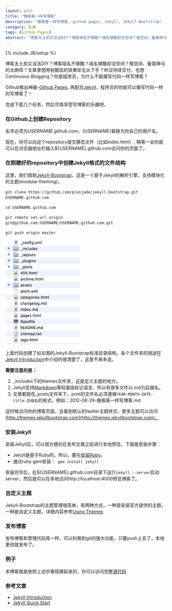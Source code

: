 ```yaml
---
layout: post
title: "像极客一样写博客"
description: "像极客一样写博客, github pages, Jekyll, Jekyll-Bootstrap"
category: 乱弹
tags: [Github Pages]
abstract: "博客太土却又没法DIY？博客域名不够酷？域名够酷却没空间？租空间、备案神马的太麻烦？文章里想用些酷炫的效果却无从下手？听过持续交付，也想Continuous Blogging？你是程序员，为什么不能像写代码一样写博客？"
---
```

{% include JB/setup %}

博客太土却又没法DIY？博客域名不够酷？域名够酷却没空间？租空间、备案神马的太麻烦？文章里想用些酷炫的效果却无从下手？听过持续交付，也想Continuous Blogging？你是程序员，为什么不能像写代码一样写博客？

Github推出神器-[Github Pages](http://pages.github.com), 再配合[Jekyll](http://jekyllrb.com)，程序员的你就可以像写代码一样的写博客了！

完成下面几个任务，然后尽情享受写博客的乐趣吧。

### 在Github上创建Repository

名字必须为${USERNAME}.github.com，${USERNAME}替换为你自己的用户名。

现在，你可以向这个repository提交静态文件（比如index.html）, 稍等一会你就可以在浏览器地址栏输入${USERNAME}.github.com访问你的页面了。

### 在刚建好的repository中创建Jekyll格式的文件结构

这里，我们借助[Jekyll-Bootstrap](http://jekyllbootstrap.com)，这是一个基于Jekyll的解析引擎，支持模块化的主题(modular theming)。

`git clone https://github.com/plusjade/jekyll-bootstrap.git USERNAME.github.com`

`cd USERNAME.github.com`

`git remote set-url origin git@github.com:USERNAME/USERNAME.github.com.git`

`git push origin master`

![avatar](/assets/image/posts/jekyll-bootstrap-dir-structure.png)

上面代码创建了如左图的Jekyll-Bootstrap标准目录结构，各个文件夹的用途在[Jekyll Introduction](http://jekyllbootstrap.com/lessons/jekyll-introduction.html)中介绍的很清楚了，这里不再多说。

**需要注意的是：**

1. \_includes下的themes文件夹，这是定义主题的地方。
2. Jekyll支持[Markdown](http://en.wikipedia.org/wiki/Markdown)等轻量级标记语言，所以有很多文件以.md为后缀名。
3. 文章都放在\_posts文件夹下，post的文件名必须遵循`YEAR-MONTH-DATE-title.后缀名`的格式，例如：2012-08-29-像极客一样写博客.md

这时候访问你的博客页面，会看到默认的twitter主题样式，更多主题可以访问 [http://themes.jekyllbootstrap.com](http://themes.jekyllbootstrap.com)。

### 安装Jekyll

安装Jekyll后，可以很方便的在发布文章之前进行本地预览。下面是安装步骤：

* Jekyll是基于Ruby的，所以，要先[安装Ruby](http://www.ruby-lang.org/en/downloads)。
* 通过ruby gem安装：` gem install jekyll`

安装完毕后，在${USERNAME}.github.com目录下运行`jekyll --server`启动server，然后就可以在本地访问http://localhost:4000预览博客了。

### 自定义主题

Jekyll-Bootstrap的主题管理很简单，有两种方式，一种是安装官方提供的主题，一种是自定义主题，详细内容参考[Using Themes](http://jekyllbootstrap.com/usage/jekyll-theming.html)

### 发布博客

发布博客和管理代码库一样，可以利用到git的强大功能，只要push上去了，本地更改就发布了。

### 例子

本博客就是依照上述步骤搭建起来的，你可以访问完整[源代码](https://github.com/zyzhang/zyzhang.github.com)

### 参考文章
* [Jekyll Introduction](http://jekyllbootstrap.com/lessons/jekyll-introduction.html)
* [Jekyll Quick Start](http://jekyllbootstrap.com/usage/jekyll-quick-start.html)
